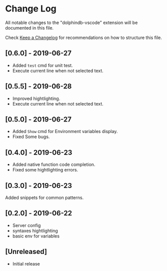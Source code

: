 # Change Log

All notable changes to the "dolphindb-vscode" extension will be documented in this file.

Check [Keep a Changelog](http://keepachangelog.com/) for recommendations on how to structure this file.

## [0.6.0] - 2019-06-27
- Added `test` cmd for unit test.
- Execute current line when not selected text.

## [0.5.5] - 2019-06-28
- Improved hightlighting.
- Execute current line when not selected text.

## [0.5.0] - 2019-06-27

- Added `Show` cmd for Environment variables display. 
- Fixed Some bugs.

## [0.4.0] - 2019-06-23

- Added native function code completion.
- Fixed some hightlighting errors.

## [0.3.0] - 2019-06-23

Added snippets for common patterns.

## [0.2.0] - 2019-06-22

- Server config
- syntaxes hightlighting
- basic env for variables

## [Unreleased]

- Initial release